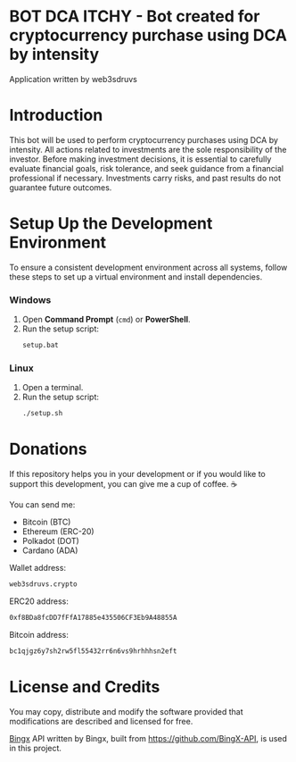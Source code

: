 BOT DCA ITCHY - Bot created for cryptocurrency purchase using DCA by intensity
===========================================

Application written by web3sdruvs

# Introduction
This bot will be used to perform cryptocurrency purchases using DCA by intensity. All actions related to investments are the sole responsibility of the investor. Before making investment decisions, it is essential to carefully evaluate financial goals, risk tolerance, and seek guidance from a financial professional if necessary. Investments carry risks, and past results do not guarantee future outcomes.

# Setup Up the Development Environment
To ensure a consistent development environment across all systems, follow these steps to set up a virtual environment and install dependencies.

### Windows
1. Open **Command Prompt** (`cmd`) or **PowerShell**.  
2. Run the setup script:  
   ```cmd
   setup.bat
   ```
### Linux
1. Open a terminal.  
2. Run the setup script:  
   ```bash
   ./setup.sh

# Donations
If this repository helps you in your development or if you would like to support this development, you can give me a cup of coffee. ☕

You can send me:

- Bitcoin (BTC) 
- Ethereum (ERC-20)
- Polkadot (DOT)
- Cardano (ADA) 

Wallet address: 

```bash
web3sdruvs.crypto
```

ERC20 address: 
```bash
0xf8BDa8fcDD7fFfA17885e435506CF3Eb9A48855A
```

Bitcoin address: 
```bash
bc1qjgz6y7sh2rw5fl55432rr6n6vs9hrhhhsn2eft
```

# License and Credits
You may copy, distribute and modify the software provided that modifications are described and licensed for free. 

[Bingx](https://bingx.com/) API written by Bingx, built from https://github.com/BingX-API, is used in this project.